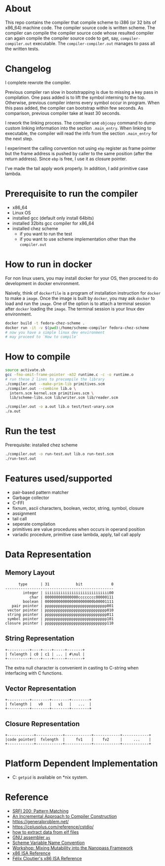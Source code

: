 # About
This repo contains the compiler that compile scheme to i386 (or 32 bits of x86_64) machine code. The compiler source code is written scheme. The compiler can compile the compiler source code whose resulted compiler can again compile the compiler source code to get, say, `compiler-compiler.out` executable. The `compiler-compiler.out` manages to pass all the written tests.

# Changelog
I complete rewrote the compiler.

Previous compiler ran slow in bootstrapping is due to missing a key pass in compilation.
One pass added is to lift the symbol interning to the top.
Otherwise, previous compiler interns every symbol occur in program.
When this pass added, the compiler can bootstrap within few seconds.
As comparison, previous compiler take at least 30 seconds.

I rework the linking process. The compiler use `objcopy` command to dump custom linking information into the section `.main_entry`.
When linking to executable, the compiler will read the info from the section `.main_entry` for the next step.

I experiment the calling convention not using `ebp` register as frame pointer
but the frame address is pushed by caller to the same position (after the return address).
Since `ebp` is free, I use it as closure pointer.

I've made the tail apply work properly. In addition, I add primitive case lambda.

# Prerequisite to run the compiler
- x86_64
- Linux OS
- installed gcc (default only install 64bits)
- installed 32bits gcc compiler for x86_64
- installed chez scheme
  - if you want to run the test
  - if you want to use scheme implementation other than the `compiler.out`

# How to run in docker

For non linux users, you may install docker for your OS,
then proceed to do development in docker environment.

Naively, think of `dockerfile` is a program of installation instruction for `docker` to make a `image`.
Once the image is built by `docker`, you may ask `docker` to load and run the `image`.
One of the option is to attach a terminal session after `docker` loading the `image`.
The terminal session is your linux dev environment.

```bash
docker build -t fedora-chez-scheme .
docker run -it -v $(pwd):/home/scheme-compiler fedora-chez-scheme
# now you have a simple linux dev environment
# may proceed to `How to compile`
```

# How to compile
```bash
source activate.sh
gcc -fno-omit-frame-pointer -m32 runtime.c -c -o runtime.o
# run these 2 lines to precompile the library
./compiler.out --make-prim-lib primitives.scm
./compiler.out --combine lib.o \
  intern.scm kernel.scm primitives.scm \
  lib/scheme-libs.scm lib/writer.scm lib/reader.scm

./compiler.out -o a.out lib.o test/test-unary.scm
./a.out
```

# Run the test
Prerequisite: installed chez scheme
```bash
./compiler.out -o run-test.out lib.o run-test.scm
./run-test.out
```

# Features used/supported
- pair-based pattern matcher
- Garbage collector
- C-FFI
- fixnum, ascii characters, boolean, vector, string, symbol, closure
- assignment
- tail call
- seperate compilation
- primitives are value procedures when occurs in operand position
- variadic procedure, primitive case lambda, apply, tail call apply

# Data Representation
## Memory Layout
```
      type      | 31            bit             0
-------------------------------------------------
        integer | iiiiiiiiiiiiiiiiiiiiiiiiiiiii00
           char | 000000000000000cccccccc00000111
        boolean | 0000000000000000000000b00001111
   pair pointer | pppppppppppppppppppppppppppp001
 vector pointer | pppppppppppppppppppppppppppp010
 string pointer | pppppppppppppppppppppppppppp011
 symbol pointer | pppppppppppppppppppppppppppp101
closure pointer | pppppppppppppppppppppppppppp110
```

## String Representation
```
+----------+----+----+-----+-------+
| fxlength | c0 | c1 | ... | #\nul |
+----------+----+----+-----+-------+
```
The extra null character is convenient in casting to C-string when interfacing with C functions.

## Vector Representation
```
+----------+--------+--------+--------+
| fxlength |   v0   |   v1   |   ...  |
+----------+--------+--------+--------+
```

## Closure Representation
```
+------------+------------+------------+------------+------------+
|code pointer|  fxlength  |     fv1    |    fv2     |     ...    |
+------------+------------+------------+------------+------------+
```

# Platform Dependent Implementation
- C: `getpid` is available on *nix system.

# Reference
- [SRFI 200: Pattern Matching](https://srfi.schemers.org/srfi-200/srfi-200.html)
- [An Incremental Approach to Compiler Construction](http://scheme2006.cs.uchicago.edu/11-ghuloum.pdf)
- https://generalproblem.net/
- https://cplusplus.com/reference/cstdio/
- [how to extract data from elf files](https://stackoverflow.com/questions/1685483/how-can-i-examine-contents-of-a-data-section-of-an-elf-file-on-linux)
- [GNU assembler `as`](https://sourceware.org/binutils/docs/as/)
- [Scheme Variable Name Convention](http://community.schemewiki.org/?variable-naming-convention)
- [Workshop: Mixing Mutability into the Nanopass Framework](https://www.youtube.com/watch?v=wTGlKCfP90A)
- [x86 ISA Reference](https://c9x.me/x86)
- [Félix Cloutier's x86 ISA Reference](https://www.felixcloutier.com/x86/)
